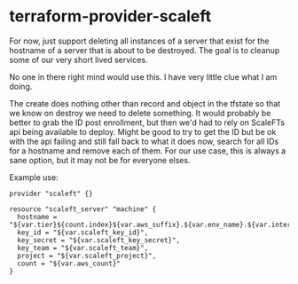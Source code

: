 # terraform-provider-scaleft

For now, just support deleting all instances of a server that exist for the hostname of a server that is about to be destroyed.  The goal is to cleanup some of our very short lived services.

No one in there right mind would use this.  I have very little clue what I am doing.

The create does nothing other than record and object in the tfstate so that we know on destroy we need to delete something.  It would probably be better to grab the ID post enrollment, but then we'd had to rely on ScaleFTs api being available to deploy.  Might be good to try to get the ID but be ok with the api failing and still fall back to what it does now, search for all IDs for a hostname and remove each of them.  For our use case, this is always a sane option, but it may not be for everyone elses.

Example use:
```
provider "scaleft" {}

resource "scaleft_server" "machine" {
  hostname = "${var.tier}${count.index}${var.aws_suffix}.${var.env_name}.${var.internal_tld}",
  key_id = "${var.scaleft_key_id}",
  key_secret = "${var.scaleft_key_secret}",
  key_team = "${var.scaleft_team}",
  project = "${var.scaleft_project}",
  count = "${var.aws_count}"
}
```
